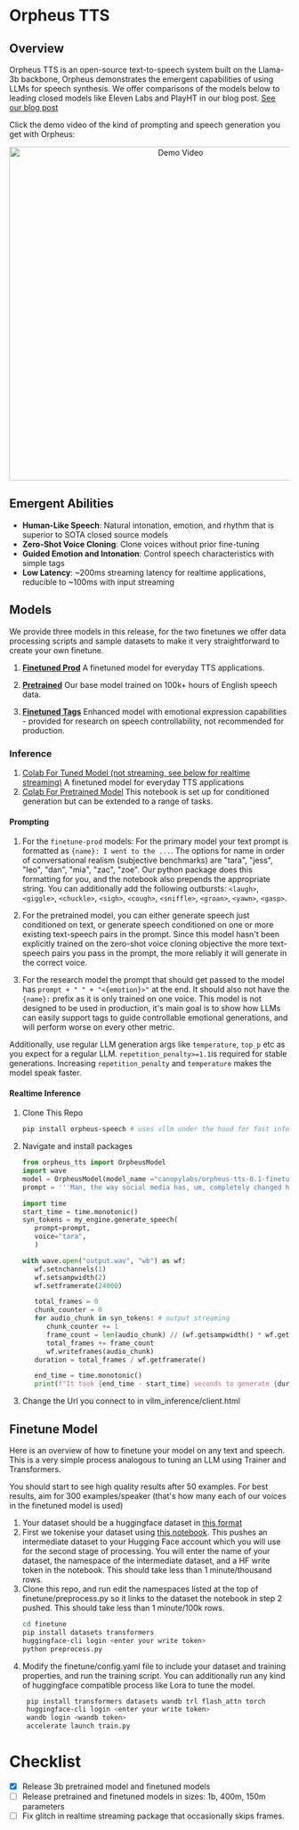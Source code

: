 # Orpheus TTS
## Overview
Orpheus TTS is an open-source text-to-speech system built on the Llama-3b backbone, Orpheus demonstrates the emergent capabilities of using LLMs for speech synthesis. We offer comparisons of the models below to leading closed models like Eleven Labs and PlayHT in our blog post. [See our blog post](https://canopylabs.ai/model-releases)

Click the demo video of the kind of prompting and speech generation you get with Orpheus:

<p align="center">
  <a href="https://youtu.be/NvjnGNXEIp4">
    <img src="https://img.youtube.com/vi/NvjnGNXEIp4/maxresdefault.jpg" alt="Demo Video" width="600">
  </a>
</p>

## Emergent Abilities

- **Human-Like Speech**: Natural intonation, emotion, and rhythm that is superior to SOTA closed source models
- **Zero-Shot Voice Cloning**: Clone voices without prior fine-tuning
- **Guided Emotion and Intonation**: Control speech characteristics with simple tags
- **Low Latency**: ~200ms streaming latency for realtime applications, reducible to ~100ms with input streaming

## Models

We provide three models in this release, for the two finetunes we offer data processing scripts and sample datasets
to make it very straightforward to create your own finetune.

1. [**Finetuned Prod**](https://huggingface.co/canopylabs/orpheus-tts-0.1-finetune-prod) A finetuned model for everyday TTS applications.

1. [**Pretrained**](https://huggingface.co/canopylabs/orpheus-tts-0.1-pretrained) Our base model trained on 100k+ hours of English speech data.
3. [**Finetuned Tags**](https://huggingface.co/canopylabs/orpheus-tts-0.1-emo-instruct) Enhanced model with emotional expression capabilities - provided for research on speech controllability, not recommended for production.

### Inference
1. [Colab For Tuned Model (not streaming, see below for realtime streaming)](https://colab.research.google.com/drive/1KhXT56UePPUHhqitJNUxq63k-pQomz3N?usp=sharing) A finetuned model for everyday TTS applications
2. [Colab For Pretrained Model](https://colab.research.google.com/drive/10v9MIEbZOr_3V8ZcPAIh8MN7q2LjcstS?usp=sharing) This notebook is set up for conditioned generation but can be extended to a range of tasks.



#### Prompting

1. For the `finetune-prod` models: For the primary model your text prompt is formatted as `{name}: I went to the ...`. The options for name in order of conversational realism (subjective benchmarks) are "tara", "jess", "leo", "dan", "mia", "zac", "zoe". Our python package does this formatting for you, and the notebook also prepends the appropriate string. You can additionally add the following outbursts: `<laugh>`, `<giggle>`, `<chuckle>`, `<sigh>`, `<cough>`, `<sniffle>`, `<groan>`, `<yawn>`, `<gasp>`.

2. For the pretrained model, you can either generate speech just conditioned on text, or generate speech conditioned on one or more existing text-speech pairs in the prompt. Since this model hasn't been explicitly trained on the zero-shot voice cloning objective the more text-speech pairs you pass in the prompt, the more reliably it will generate in the correct voice.

3. For the research model the prompt that should get passed to the model has `prompt + " " + "<{emotion}>"` at the end. It should also not have the `{name}:` prefix as it is only trained on one voice. This model is not designed to be used in production, it's main goal is to show how LLMs can easily support tags to guide controllable emotional generations, and will perform worse on every other metric.


Additionally, use regular LLM generation args like `temperature`, `top_p` etc as you expect for a regular LLM. `repetition_penalty>=1.1`is required for stable generations. Increasing `repetition_penalty` and `temperature` makes the model speak faster.



#### Realtime Inference

1. Clone This Repo
   ```bash
   pip install orpheus-speech # uses vllm under the hood for fast inference
   ```
2. Navigate and install packages
   ```python
   from orpheus_tts import OrpheusModel
   import wave
   model = OrpheusModel(model_name ="canopylabs/orpheus-tts-0.1-finetune-prod")
   prompt = '''Man, the way social media has, um, completely changed how we interact is just wild, right? Like, we're all connected 24/7 but somehow people feel more alone than ever. And don't even get me started on how it's messing with kids' self-esteem and mental health and whatnot.'''

   import time
   start_time = time.monotonic()
   syn_tokens = my_engine.generate_speech(
      prompt=prompt,
      voice="tara",
      )

   with wave.open("output.wav", "wb") as wf:
      wf.setnchannels(1)
      wf.setsampwidth(2)
      wf.setframerate(24000)

      total_frames = 0
      chunk_counter = 0
      for audio_chunk in syn_tokens: # output streaming
         chunk_counter += 1
         frame_count = len(audio_chunk) // (wf.getsampwidth() * wf.getnchannels())
         total_frames += frame_count
         wf.writeframes(audio_chunk)
      duration = total_frames / wf.getframerate()

      end_time = time.monotonic()
      print(f"It took {end_time - start_time} seconds to generate {duration:.2f} seconds of audio")
   ```

4. Change the Url you connect to in vllm_inference/client.html

## Finetune Model

Here is an overview of how to finetune your model on any text and speech.
This is a very simple process analogous to tuning an LLM using Trainer and Transformers.

You should start to see high quality results after 50 examples. For best results, aim for 300 examples/speaker (that's how many each of our voices in the finetuned model is used)

1. Your dataset should be a huggingface dataset in [this format](https://huggingface.co/datasets/canopylabs/zac-sample-dataset)
2. First we tokenise your dataset using [this notebook](https://colab.research.google.com/drive/1wg_CPCA-MzsWtsujwy-1Ovhv-tn8Q1nD?usp=sharing). This pushes an intermediate dataset to your Hugging Face account which you will use for the second stage of processing. You will enter the name of your dataset, the namespace of the intermediate dataset, and a HF write token in the notebook. This should take less than 1 minute/thousand rows.
3. Clone this repo, and run edit the namespaces listed at the top of finetune/preprocess.py so it links to the dataset the notebook in step 2 pushed. This should take less than 1 minute/100k rows.
   ```bash
   cd finetune
   pip install datasets transformers
   huggingface-cli login <enter your write token>
   python preprocess.py
   ```
4. Modify the finetune/config.yaml file to include your dataset and training properties, and run the training script. You can additionally run any kind of huggingface compatible process like Lora to tune the model.
   ```bash
    pip install transformers datasets wandb trl flash_attn torch
    huggingface-cli login <enter your write token>
    wandb login <wandb token>
    accelerate launch train.py
   ```

# Checklist

- [x] Release 3b pretrained model and finetuned models
- [ ] Release pretrained and finetuned models in sizes: 1b, 400m, 150m parameters
- [ ] Fix glitch in realtime streaming package that occasionally skips frames.
